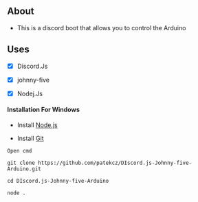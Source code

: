 ## About
- This is a discord boot that allows you to control the Arduino

## Uses
- [x] Discord.Js
- [x] johnny-five
- [x] Nodej.Js


#### Installation For Windows

-    Install [Node.js](https://nodejs.org/en/)
    
-    Install [Git](https://git-scm.com/downloads)
    
    Open cmd
    
    git clone https://github.com/patekcz/DIscord.js-Johnny-five-Arduino.git
    
    cd DIscord.js-Johnny-five-Arduino
    
    node .


